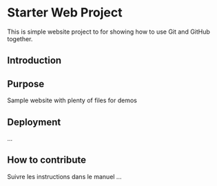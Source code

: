 # Starter Web Project

This is simple website project to for showing how to use Git and GitHub together.

## Introduction


## Purpose

Sample website with plenty of files for demos

## Deployment

...

## How to contribute
Suivre les instructions dans le manuel ...